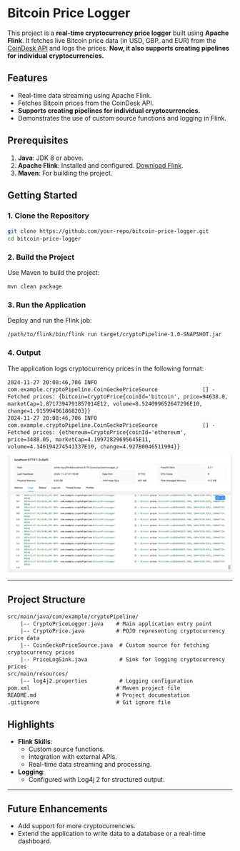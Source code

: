 # Bitcoin Price Logger

This project is a **real-time cryptocurrency price logger** built using **Apache Flink**. It fetches live Bitcoin price data (in USD, GBP, and EUR) from the [CoinDesk API](https://api.coindesk.com/v1/bpi/currentprice.json) and logs the prices. **Now, it also supports creating pipelines for individual cryptocurrencies.**

## Features

- Real-time data streaming using Apache Flink.
- Fetches Bitcoin prices from the CoinDesk API.
- **Supports creating pipelines for individual cryptocurrencies.**
- Demonstrates the use of custom source functions and logging in Flink.

## Prerequisites

1. **Java**: JDK 8 or above.
2. **Apache Flink**: Installed and configured. [Download Flink](https://flink.apache.org/downloads.html).
3. **Maven**: For building the project.

## Getting Started

### 1. Clone the Repository

```bash
git clone https://github.com/your-repo/bitcoin-price-logger.git
cd bitcoin-price-logger
```

### 2. Build the Project

Use Maven to build the project:

```bash
mvn clean package
```

### 3. Run the Application

Deploy and run the Flink job:

```bash
/path/to/flink/bin/flink run target/cryptoPipeline-1.0-SNAPSHOT.jar
```

### 4. Output

The application logs cryptocurrency prices in the following format:

```
2024-11-27 20:08:46,706 INFO  com.example.cryptoPipeline.CoinGeckoPriceSource              [] - Fetched prices: {bitcoin=CryptoPrice{coinId='bitcoin', price=94638.0, marketCap=1.8717394791857014E12, volume=8.524099652647296E10, change=1.915994061868203}}
2024-11-27 20:08:46,706 INFO  com.example.cryptoPipeline.CoinGeckoPriceSource              [] - Fetched prices: {ethereum=CryptoPrice{coinId='ethereum', price=3488.05, marketCap=4.19972829695645E11, volume=4.146194274541337E10, change=4.92780046511994}}
```

![Bitcoin Price Logger Screenshot](images/screenshot-readme.png)


---

## Project Structure

```
src/main/java/com/example/cryptoPipeline/
    |-- CryptoPriceLogger.java    # Main application entry point
    |-- CryptoPrice.java          # POJO representing cryptocurrency price data
    |-- CoinGeckoPriceSource.java  # Custom source for fetching cryptocurrency prices
    |-- PriceLogSink.java          # Sink for logging cryptocurrency prices
src/main/resources/
    |-- log4j2.properties          # Logging configuration
pom.xml                           # Maven project file
README.md                         # Project documentation
.gitignore                        # Git ignore file
```

## Highlights

- **Flink Skills**:
  - Custom source functions.
  - Integration with external APIs.
  - Real-time data streaming and processing.
- **Logging**:
  - Configured with Log4j 2 for structured output.

---

## Future Enhancements

- Add support for more cryptocurrencies.
- Extend the application to write data to a database or a real-time dashboard.